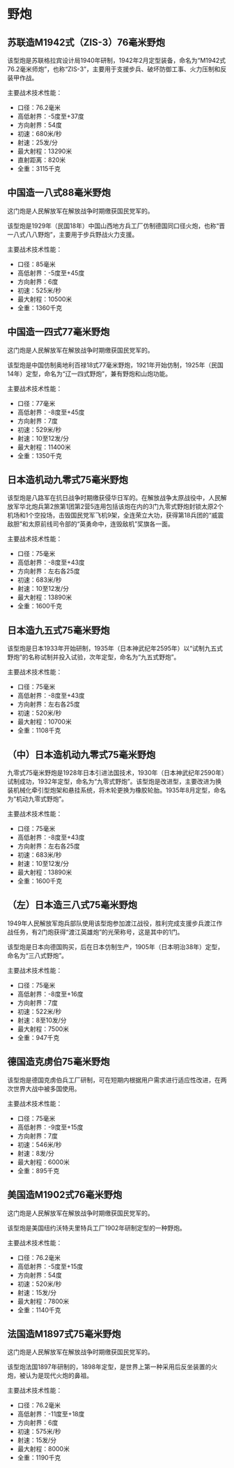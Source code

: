 # 野炮

## 苏联造M1942式（ZIS-3）76毫米野炮
 
该型炮是苏联格拉宾设计局1940年研制，1942年2月定型装备，命名为“M1942式76.2毫米师炮”，也称“ZIS-3”，主要用于支援步兵、破坏防御工事、火力压制和反装甲作战。

主要战术技术性能：

- 口径：76.2毫米
- 高低射界：-5度至+37度
- 方向射界：54度
- 初速：680米/秒
- 射速：25发/分
- 最大射程：13290米
- 直射距离：820米
- 全重：3115千克

## 中国造一八式88毫米野炮
 
这门炮是人民解放军在解放战争时期缴获国民党军的。

该型炮是1929年（民国18年）中国山西地方兵工厂仿制德国同口径火炮，也称“晋一八式八八野炮”，主要用于步兵野战火力支援。

主要战术技术性能：

- 口径：85毫米
- 高低射界：-5度至+45度
- 方向射界：6度
- 初速：525米/秒
- 最大射程：10500米
- 全重：1360千克

## 中国造一四式77毫米野炮
 
这门炮是人民解放军在解放战争时期缴获国民党军的。

该型炮是中国仿制奥地利百禄18式77毫米野炮，1921年开始仿制，1925年（民国14年）定型，命名为“辽一四式野炮”，兼有野炮和山炮功能。

主要战术技术性能：

- 口径：77毫米
- 高低射界：-8度至+45度
- 方向射界：7度
- 初速：529米/秒
- 射速：10至12发/分
- 最大射程：11400米
- 全重：1350千克

## 日本造机动九零式75毫米野炮
 
该型炮是八路军在抗日战争时期缴获侵华日军的。在解放战争太原战役中，人民解放军华北炮兵第2旅第1团第2营5连用包括该炮在内的3门九零式野炮封锁太原2个机场和1个空投场，击毁国民党军飞机9架，全连荣立大功，获得第18兵团的“威震敌胆”和太原前线司令部的“英勇命中，连毁敌机”奖旗各一面。

主要战术技术性能：

- 口径：75毫米
- 高低射界：-8度至+43度
- 方向射界：左右各25度
- 初速：683米/秒
- 射速：10至12发/分
- 最大射程：13890米
- 全重：1600千克

## 日本造九五式75毫米野炮
 
该型炮是日本1933年开始研制，1935年（日本神武纪年2595年）以“试制九五式野炮”的名称试制并投入试验，次年定型，命名为“九五式野炮”。

主要战术技术性能：

- 口径：75毫米
- 高低射界：-8度至+43度
- 方向射界：左右各25度
- 初速：520米/秒
- 最大射程：10700米
- 全重：1108千克

## （中）日本造机动九零式75毫米野炮
 
九零式75毫米野炮是1928年日本引进法国技术，1930年（日本神武纪年2590年）试制成功，1932年定型，命名为“九零式野炮”。该型炮是改进型，主要改进为换装机械化牵引型炮架和悬挂系统，将木轮更换为橡胶轮胎。1935年8月定型，命名为“机动九零式野炮”。

主要战术技术性能：

- 口径：75毫米
- 高低射界：-8度至+43度
- 方向射界：左右各25度
- 初速：683米/秒
- 射速：10至12发/分
- 最大射程：13890米
- 全重：1600千克

## （左）日本造三八式75毫米野炮
 
1949年人民解放军炮兵部队使用该型炮参加渡江战役，胜利完成支援步兵渡江作战任务，有2门炮获得“渡江英雄炮”的光荣称号，这是其中的1门。

该型炮是日本向德国购买，后在日本仿制生产，1905年（日本明治38年）定型，命名为“三八式野炮”。

主要战术技术性能：

- 口径：75毫米
- 高低射界：-8度至+16度
- 方向射界：7度
- 初速：522米/秒
- 射速：8至10发/分
- 最大射程：7500米
- 全重：947千克

## 德国造克虏伯75毫米野炮
 
该型炮是德国克虏伯兵工厂研制，可在短期内根据用户需求进行适应性改进，在两次世界大战中被多国使用。

主要战术技术性能：

- 口径：75毫米
- 高低射界：-9度至+15度
- 方向射界：7度
- 初速：546米/秒
- 射速：8发/分
- 最大射程：6000米
- 全重：895千克

## 美国造M1902式76毫米野炮
 
这门炮是人民解放军在解放战争时期缴获国民党军的。

该型炮是美国纽约沃特夫里特兵工厂1902年研制定型的一种野炮。

主要战术技术性能：

- 口径：76.2毫米
- 高低射界：-5度至+15度
- 方向射界：54度
- 初速：520米/秒
- 射速：15发/分
- 最大射程：7800米
- 全重：1140千克

## 法国造M1897式75毫米野炮
 
这门炮是人民解放军在解放战争时期缴获国民党军的。

该型炮法国1897年研制的，1898年定型，是世界上第一种采用后反坐装置的火炮，被认为是现代火炮的鼻祖。

主要战术技术性能：

- 口径：76.2毫米
- 高低射界：-11度至+18度
- 方向射界：6度
- 初速：575米/秒
- 射速：15发/分
- 最大射程：8000米
- 全重：1190千克
